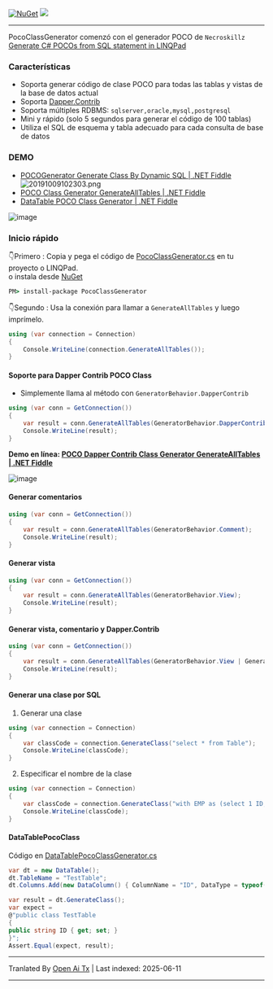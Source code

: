 [![NuGet](https://img.shields.io/nuget/v/PocoClassGenerator.svg)](https://www.nuget.org/packages/PocoClassGenerator)
![](https://img.shields.io/nuget/dt/PocoClassGenerator.svg)

---

PocoClassGenerator comenzó con el generador POCO de `Necroskillz` [Generate C# POCOs from SQL statement in LINQPad ](http://www.necronet.org/archive/2012/10/09/generate-c-pocos-from-sql-statement-in-linqpad.aspx)

### Características

- Soporta generar código de clase POCO para todas las tablas y vistas de la base de datos actual
- Soporta [Dapper.Contrib](https://github.com/StackExchange/Dapper/tree/master/Dapper.Contrib)
- Soporta múltiples RDBMS: `sqlserver,oracle,mysql,postgresql`
- Mini y rápido (solo 5 segundos para generar el código de 100 tablas)
- Utiliza el SQL de esquema y tabla adecuado para cada consulta de base de datos

### DEMO
- [POCOGenerator Generate Class By Dynamic SQL | .NET Fiddle](https://dotnetfiddle.net/bDdSCA)
![20191009102303.png](https://i.loli.net/2019/10/09/4AOsU2X8PWBcbGS.png)
- [POCO Class Generator GenerateAllTables  | .NET Fiddle](https://dotnetfiddle.net/GkdqsU)
- [DataTable POCO Class Generator  | .NET Fiddle](https://dotnetfiddle.net/vVeYwA)


![image](https://github.com/user-attachments/assets/235c4952-259b-4ecc-90b2-d0138c17316c)


### Inicio rápido

👇Primero :  Copia y pega el código de [PocoClassGenerator.cs](https://raw.githubusercontent.com/mini-software/PocoClassGenerator/master/PocoClassGenerator/PocoClassGenerator/PocoClassGenerator.cs) en tu proyecto o LINQPad.  
o instala desde [NuGet](https://www.nuget.org/packages/PocoClassGenerator/)
```cmd
PM> install-package PocoClassGenerator
```

👇Segundo :  Usa la conexión para llamar a `GenerateAllTables` y luego imprímelo.
```C#
using (var connection = Connection)
{
	Console.WriteLine(connection.GenerateAllTables());
}
```


#### Soporte para Dapper Contrib POCO Class
- Simplemente llama al método con `GeneratorBehavior.DapperContrib`

```C#
using (var conn = GetConnection())
{
    var result = conn.GenerateAllTables(GeneratorBehavior.DapperContrib);
    Console.WriteLine(result);
}
```
**Demo en línea: [POCO Dapper Contrib Class Generator GenerateAllTables | .NET Fiddle](https://dotnetfiddle.net/yeuK1E)**

![image](https://github.com/user-attachments/assets/2989c2dc-8c06-4732-9069-a09605e1b18f)


#### Generar comentarios

```C#
using (var conn = GetConnection())
{
    var result = conn.GenerateAllTables(GeneratorBehavior.Comment);
    Console.WriteLine(result);
}
```

#### Generar vista

```C#
using (var conn = GetConnection())
{
    var result = conn.GenerateAllTables(GeneratorBehavior.View);
    Console.WriteLine(result);
}
```

#### Generar vista, comentario y Dapper.Contrib

```C#
using (var conn = GetConnection())
{
    var result = conn.GenerateAllTables(GeneratorBehavior.View | GeneratorBehavior.Comment | GeneratorBehavior.DapperContrib);
    Console.WriteLine(result);
}
```

#### Generar una clase por SQL

1. Generar una clase
```C#
using (var connection = Connection)
{
	var classCode = connection.GenerateClass("select * from Table");
	Console.WriteLine(classCode);
}
```

2. Especificar el nombre de la clase
```C#
using (var connection = Connection)
{
	var classCode = connection.GenerateClass("with EMP as (select 1 ID,'WeiHan' Name,25 Age) select * from EMP", className: "EMP");
	Console.WriteLine(classCode);
}
```


#### DataTablePocoClass
Código en [DataTablePocoClassGenerator.cs](https://raw.githubusercontent.com/mini-software/PocoClassGenerator/master/PocoClassGenerator/PocoClassGenerator/DataTablePocoClassGenerator.cs)

```C#
var dt = new DataTable();
dt.TableName = "TestTable";
dt.Columns.Add(new DataColumn() { ColumnName = "ID", DataType = typeof(string) });

var result = dt.GenerateClass();
var expect =
@"public class TestTable
{
public string ID { get; set; }
}";
Assert.Equal(expect, result);
```

---

Tranlated By [Open Ai Tx](https://github.com/OpenAiTx/OpenAiTx) | Last indexed: 2025-06-11

---